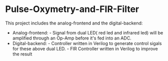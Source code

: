 # Pulse-Oxymetry-and-FIR-Filter

This project includes the analog-frontend and the digital-backend:

- Analog-frontend: - Signal from dual LED( red led and infrared led) will be amplified through an Op-Amp before it's fed into an ADC.
- Digital-backend: - Controller written in Verilog to generate control sigals for these above dual LED.
                   - FIR Controller written in Verilog to improve the result
